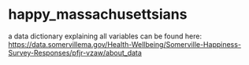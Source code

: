 # happy_massachusettsians

a data dictionary explaining all variables can be found here: https://data.somervillema.gov/Health-Wellbeing/Somerville-Happiness-Survey-Responses/pfjr-vzaw/about_data
